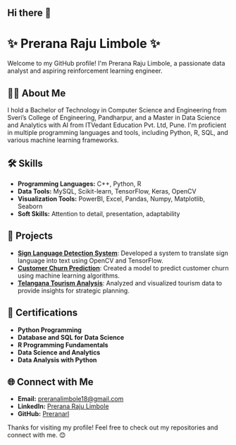 ## Hi there 👋

# ✨ Prerana Raju Limbole ✨

Welcome to my GitHub profile! I'm Prerana Raju Limbole, a passionate data analyst and aspiring reinforcement learning engineer.

## 👩‍💻 About Me
I hold a Bachelor of Technology in Computer Science and Engineering from Sveri’s College of Engineering, Pandharpur, and a Master in Data Science and Analytics with AI from ITVedant Education Pvt. Ltd, Pune. I'm proficient in multiple programming languages and tools, including Python, R, SQL, and various machine learning frameworks.

## 🛠️ Skills
- **Programming Languages:** C++, Python, R
- **Data Tools:** MySQL, Scikit-learn, TensorFlow, Keras, OpenCV
- **Visualization Tools:** PowerBI, Excel, Pandas, Numpy, Matplotlib, Seaborn
- **Soft Skills:** Attention to detail, presentation, adaptability

## 🌟 Projects
- **[Sign Language Detection System](https://github.com/Preranarl/sign-language-detection)**: Developed a system to translate sign language into text using OpenCV and TensorFlow.
- **[Customer Churn Prediction](https://github.com/Preranarl/customer-churn-prediction)**: Created a model to predict customer churn using machine learning algorithms.
- **[Telangana Tourism Analysis](https://github.com/Preranarl/telangana-tourism-analysis)**: Analyzed and visualized tourism data to provide insights for strategic planning.

## 🏅 Certifications
- **Python Programming**
- **Database and SQL for Data Science**
- **R Programming Fundamentals**
- **Data Science and Analytics**
- **Data Analysis with Python**

## 🌐 Connect with Me
- **Email:** preranalimbole18@gmail.com
- **LinkedIn:** [Prerana Raju Limbole]([https://www.linkedin.com/in/prerana-raju-limbole/](https://www.linkedin.com/in/prerana-limbole))
- **GitHub:** [Preranarl](https://github.com/Preranarl)

Thanks for visiting my profile! Feel free to check out my repositories and connect with me. 😊
